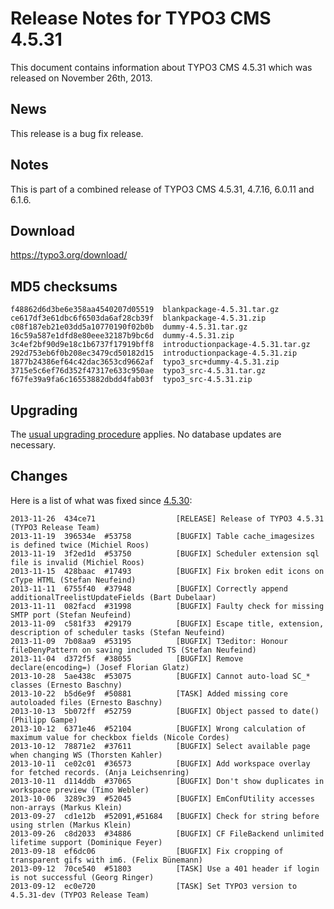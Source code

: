 Release Notes for TYPO3 CMS 4.5.31
==================================

This document contains information about TYPO3 CMS 4.5.31 which was
released on November 26th, 2013.

News
----

This release is a bug fix release.

Notes
-----

This is part of a combined release of TYPO3 CMS 4.5.31, 4.7.16, 6.0.11
and 6.1.6.

Download
--------

<https://typo3.org/download/>

MD5 checksums
-------------

    f48862d6d3be6e358aa4540207d05519  blankpackage-4.5.31.tar.gz
    ce617df3e61dbc6f6503da6af28cb39f  blankpackage-4.5.31.zip
    c08f187eb21e03dd5a10770190f02b0b  dummy-4.5.31.tar.gz
    16c59a587e1dfd8e80eee32187b9bc6d  dummy-4.5.31.zip
    3c4ef2bf90d9e18c1b6737f17919bff8  introductionpackage-4.5.31.tar.gz
    292d753eb6f0b208ec3479cd50182d15  introductionpackage-4.5.31.zip
    1877b24386ef64c42dac3653cd9662af  typo3_src+dummy-4.5.31.zip
    3715e5c6ef76d352f47317e633c950ae  typo3_src-4.5.31.tar.gz
    f67fe39a9fa6c16553882dbdd4fab03f  typo3_src-4.5.31.zip

Upgrading
---------

The [usual upgrading
procedure](https://docs.typo3.org/typo3cms/InstallationGuide/) applies.
No database updates are necessary.

Changes
-------

Here is a list of what was fixed since
[4.5.30](TYPO3_4.5.30 "wikilink"):

    2013-11-26  434ce71                  [RELEASE] Release of TYPO3 4.5.31 (TYPO3 Release Team)
    2013-11-19  396534e  #53758          [BUGFIX] Table cache_imagesizes is defined twice (Michiel Roos)
    2013-11-19  3f2ed1d  #53750          [BUGFIX] Scheduler extension sql file is invalid (Michiel Roos)
    2013-11-15  428baac  #17493          [BUGFIX] Fix broken edit icons on cType HTML (Stefan Neufeind)
    2013-11-11  6755f40  #37948          [BUGFIX] Correctly append additionalTreelistUpdateFields (Bart Dubelaar)
    2013-11-11  082facd  #31998          [BUGFIX] Faulty check for missing SMTP port (Stefan Neufeind)
    2013-11-09  c581f33  #29179          [BUGFIX] Escape title, extension, description of scheduler tasks (Stefan Neufeind)
    2013-11-09  7b08aa9  #53195          [BUGFIX] T3editor: Honour fileDenyPattern on saving included TS (Stefan Neufeind)
    2013-11-04  d372f5f  #38055          [BUGFIX] Remove declare(encoding=) (Josef Florian Glatz)
    2013-10-28  5ae438c  #53075          [BUGFIX] Cannot auto-load SC_* classes (Ernesto Baschny)
    2013-10-22  b5d6e9f  #50881          [TASK] Added missing core autoloaded files (Ernesto Baschny)
    2013-10-13  5b072ff  #52759          [BUGFIX] Object passed to date() (Philipp Gampe)
    2013-10-12  6371e46  #52104          [BUGFIX] Wrong calculation of maximum value for checkbox fields (Nicole Cordes)
    2013-10-12  78871e2  #37611          [BUGFIX] Select available page when changing WS (Thorsten Kahler)
    2013-10-11  ce02c01  #36573          [BUGFIX] Add workspace overlay for fetched records. (Anja Leichsenring)
    2013-10-11  d114ddb  #37065          [BUGFIX] Don't show duplicates in workspace preview (Timo Webler)
    2013-10-06  3289c39  #52045          [BUGFIX] EmConfUtility accesses non-arrays (Markus Klein)
    2013-09-27  cd1e12b  #52091,#51684   [BUGFIX] Check for string before using strlen (Markus Klein)
    2013-09-26  c8d2033  #34886          [BUGFIX] CF FileBackend unlimited lifetime support (Dominique Feyer)
    2013-09-18  ef6dc06                  [BUGFIX] Fix cropping of transparent gifs with im6. (Felix Bünemann)
    2013-09-12  70ce540  #51803          [TASK] Use a 401 header if login is not successful (Georg Ringer)
    2013-09-12  ec0e720                  [TASK] Set TYPO3 version to 4.5.31-dev (TYPO3 Release Team)


